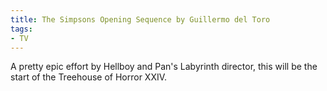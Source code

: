 ```yaml
---
title: The Simpsons Opening Sequence by Guillermo del Toro
tags:
- TV
---
```


A pretty epic effort by Hellboy and Pan's Labyrinth director, this will be the start of the Treehouse of Horror XXIV.
